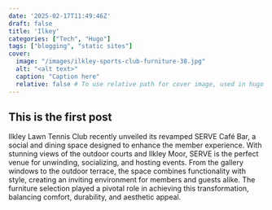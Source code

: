 ```yaml
---
date: '2025-02-17T11:49:46Z'
draft: false
title: 'Ilkey'
categories: ["Tech", "Hugo"]
tags: ["blogging", "static sites"]
cover:
  image: "/images/ilkley-sports-club-furniture-38.jpg"
  alt: "<alt text>"
  caption: "Caption here"
  relative: false # To use relative path for cover image, used in hugo Page-bundles
---
```


## This is the first post

Ilkley Lawn Tennis Club recently unveiled its revamped SERVE Café Bar, a social and dining space designed to enhance the member experience. With stunning views of the outdoor courts and Ilkley Moor, SERVE is the perfect venue for unwinding, socializing, and hosting events. From the gallery windows to the outdoor terrace, the space combines functionality with style, creating an inviting environment for members and guests alike. The furniture selection played a pivotal role in achieving this transformation, balancing comfort, durability, and aesthetic appeal.